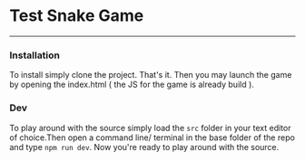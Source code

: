 # Test Snake Game

---

### Installation

To install simply clone the project. That's it.
Then you may launch the game by opening the index.html ( the JS for the game is already build ).

### Dev

To play around with the source simply load the `src` folder in your text editor of choice.Then open a command line/ terminal in the base folder of the repo and type `npm run dev`. Now you're ready to play around with the source.
